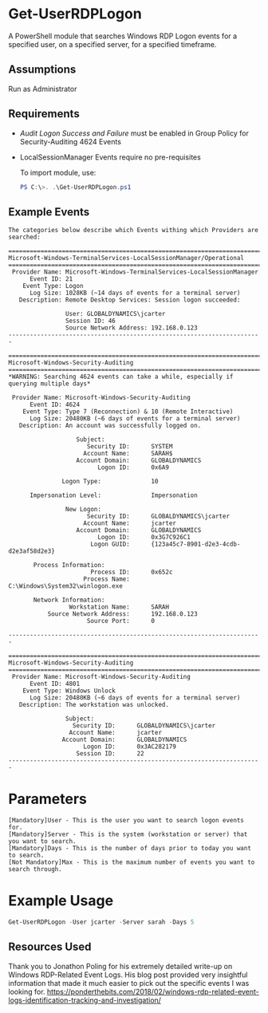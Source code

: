 # Get-UserRDPLogon
A PowerShell module that searches Windows RDP Logon events for a specified user, on a specified server, for a specified timeframe.

## Assumptions
Run as Administrator

## Requirements 
- *Audit Logon Success and Failure* must be enabled in Group Policy for Security-Auditing 4624 Events
- LocalSessionManager Events require no pre-requisites

    To import module, use:  
	```PowerShell
	PS C:\>. .\Get-UserRDPLogon.ps1
	```

  
## Example Events
    The categories below describe which Events withing which Providers are searched:
      
    =======================================================================
    Microsoft-Windows-TerminalServices-LocalSessionManager/Operational
    =======================================================================
     Provider Name: Microsoft-Windows-TerminalServices-LocalSessionManager
          Event ID: 21
        Event Type: Logon
          Log Size: 1028KB (~14 days of events for a terminal server)
       Description: Remote Desktop Services: Session logon succeeded:

                    User: GLOBALDYNAMICS\jcarter
                    Session ID: 46
                    Source Network Address: 192.168.0.123 
    -----------------------------------------------------------------------

    =======================================================================
    Microsoft-Windows-Security-Auditing
    =======================================================================
    *WARNING: Searching 4624 events can take a while, especially if 
    querying multiple days*
     
     Provider Name: Microsoft-Windows-Security-Auditing 
          Event ID: 4624
        Event Type: Type 7 (Reconnection) & 10 (Remote Interactive) 
          Log Size: 20480KB (~6 days of events for a terminal server)
       Description: An account was successfully logged on.

                       Subject:
                          Security ID:		SYSTEM
                         Account Name:		SARAH$
                       Account Domain:		GLOBALDYNAMICS
                             Logon ID:		0x6A9

                   Logon Type:			    10

          Impersonation Level:	            Impersonation

                    New Logon:
                          Security ID:		GLOBALDYNAMICS\jcarter
                         Account Name:		jcarter
                       Account Domain:		GLOBALDYNAMICS
                             Logon ID:		0x3G7C926C1
                           Logon GUID:		{123a45c7-8901-d2e3-4cdb-d2e3af58d2e3}

           Process Information: 
                           Process ID:		0x652c
                         Process Name:		C:\Windows\System32\winlogon.exe

           Network Information:
                     Workstation Name:	    SARAH
               Source Network Address:	    192.168.0.123
                          Source Port:		0

    -----------------------------------------------------------------------

    =======================================================================
    Microsoft-Windows-Security-Auditing
    ======================================================================= 
     Provider Name: Microsoft-Windows-Security-Auditing 
          Event ID: 4801
        Event Type: Windows Unlock 
          Log Size: 20480KB (~6 days of events for a terminal server)
       Description: The workstation was unlocked.

                    Subject:
                      Security ID:		GLOBALDYNAMICS\jcarter
                     Account Name:		jcarter
                   Account Domain:		GLOBALDYNAMICS
                         Logon ID:		0x3AC282179
                       Session ID:	    22
    -----------------------------------------------------------------------
    
# Parameters
```
[Mandatory]User - This is the user you want to search logon events for.
[Mandatory]Server - This is the system (workstation or server) that you want to search.
[Mandatory]Days - This is the number of days prior to today you want to search.
[Not Mandatory]Max - This is the maximum number of events you want to search through.
```
 
# Example Usage
```PowerShell
Get-UserRDPLogon -User jcarter -Server sarah -Days 5
```

## Resources Used
Thank you to Jonathon Poling for his extremely detailed write-up on Windows RDP-Related Event Logs. 
His blog post provided very insightful information that made it much easier to pick out the specific 
events I was looking for.
https://ponderthebits.com/2018/02/windows-rdp-related-event-logs-identification-tracking-and-investigation/
